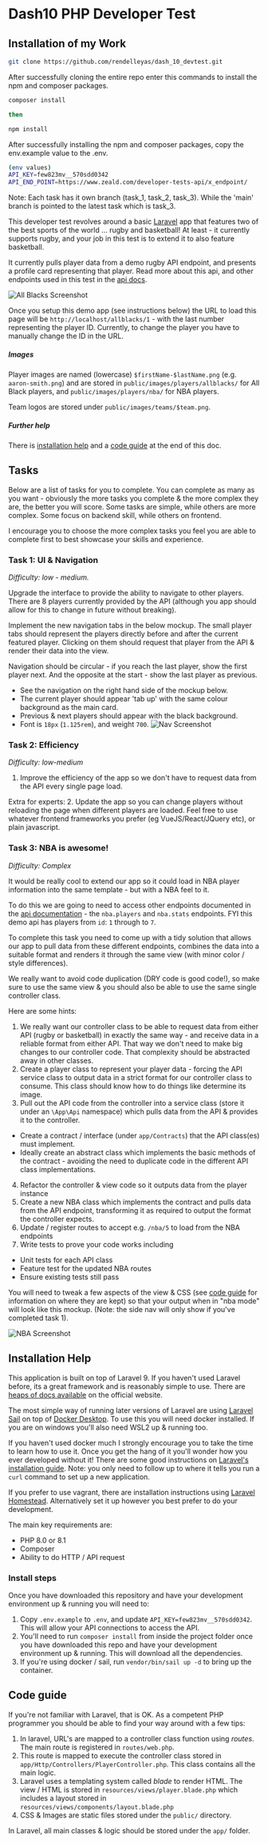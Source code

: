 # Dash10 PHP Developer Test

## Installation of my Work
```bash
git clone https://github.com/rendelleyas/dash_10_devtest.git
```

After successfully cloning the entire repo enter this commands to install the npm and composer packages.
```bash
composer install

then

npm install
```

After successfully installing the npm and composer packages, copy the env.example value to the .env.

```bash
(env values)
API_KEY=few823mv__570sdd0342
API_END_POINT=https://www.zeald.com/developer-tests-api/x_endpoint/
```

Note: Each task has it own branch (task_1, task_2, task_3). While the 'main' branch is pointed to the latest task which is task_3.

This developer test revolves around a basic [Laravel](https://www.laravel.com) app that features two of the best sports of the world ... rugby and basketball! At least - it currently supports rugby, and your job in this test is to extend it to also feature basketball.

It currently pulls player data from a demo rugby API endpoint, and presents a profile card representing that player. Read more about this api, and other endpoints used in this test in the [api docs](./docs/api.md).

![All Blacks Screenshot](https://i.imgur.com/dddgt1D.png)

Once you setup this demo app (see instructions below) the URL to load this page will be `http://localhost/allblacks/1` - with the last number representing the player ID. Currently, to change the player you have to manually change the ID in the URL.

##### Images
Player images are named (lowercase) `$firstName-$lastName.png` (e.g. `aaron-smith.png`) and are stored in `public/images/players/allblacks/` for All Black players, and `public/images/players/nba/` for NBA players.

Team logos are stored under `public/images/teams/$team.png`.

##### Further help

There is [installation help](#installation-help) and a [code guide](#code-guide) at the end of this doc.

## Tasks

Below are a list of tasks for you to complete. You can complete as many as you want - obviously the more tasks you complete & the more complex they are, the better you will score. Some tasks are simple, while others are more complex. Some focus on backend skill, while others on frontend.

I encourage you to choose the more complex tasks you feel you are able to complete first to best showcase your skills and experience.

### Task 1: UI & Navigation
*Difficulty: low - medium.*

Upgrade the interface to provide the ability to navigate to other players. There are 8 players currently provided by the API (although you app should allow for this to change in future without breaking).

Implement the new navigation tabs in the below mockup. The small player tabs should represent the players directly before and after the current featured player. Clicking on them should request that player from the API & render their data into the view.

Navigation should be circular - if you reach the last player, show the first player next. And the opposite at the start - show the last player as previous.

- See the navigation on the right hand side of the mockup below.
- The current player should appear 'tab up' with the same colour background as the main card.
- Previous & next players should appear with the black background.
- Font is `18px` (`1.125rem`), and weight `700`.
![Nav Screenshot](https://user-images.githubusercontent.com/2694025/169527260-5000bd90-7200-437e-82eb-b445c28c231a.png)

### Task 2: Efficiency
*Difficulty: low-medium*
1. Improve the efficiency of the app so we don't have to request data from the API every single page load.

Extra for experts:
2. Update the app so you can change players without reloading the page when different players are loaded. Feel free to use whatever frontend frameworks you prefer (eg VueJS/React/JQuery etc), or plain javascript.

### Task 3: NBA is awesome!
*Difficulty: Complex*

It would be really cool to extend our app so it could load in NBA player information into the same template - but with a NBA feel to it.

To do this we are going to need to access other endpoints documented in the [api documentation](./docs/api.md) - the `nba.players` and `nba.stats` endpoints. FYI this demo api has players from `id`: `1` through to `7`.

To complete this task you need to come up with a tidy solution that allows our app to pull data from these different endpoints, combines the data into a suitable format and renders it through the same view (with minor color / style differences).

We really want to avoid code duplication (DRY code is good code!), so make sure to use the same view & you should also be able to use the same single controller class.

Here are some hints:
1. We really want our controller class to be able to request data from either API (rugby or basketball) in exactly the same way - and receive data in a reliable format from either API. That way we don't need to make big changes to our controller code. That complexity should be abstracted away in other classes.
2. Create a player class to represent your player data - forcing the API service class to output data in a strict format for our controller class to consume. This class should know how to do things like determine its image.
3. Pull out the API code from the controller into a service class (store it under an `\App\Api` namespace) which pulls data from the API & provides it to the controller.
  - Create a contract / interface (under `app/Contracts`) that the API class(es) must implement.
  - Ideally create an abstract class which implements the basic methods of the contract - avoiding the need to duplicate code in the different API class implementations.
4. Refactor the controller & view code so it outputs data from the player instance
5. Create a new NBA class which implements the contract and pulls data from the API endpoint, transforming it as required to output the format the controller expects.
6. Update / register routes to accept e.g. `/nba/5` to load from the NBA endpoints
7. Write tests to prove your code works including
  - Unit tests for each API class
  - Feature test for the updated NBA routes
  - Ensure existing tests still pass

You will need to tweak a few aspects of the view & CSS (see [code guide](#code-guide) for information on where they are kept) so that your output when in "nba mode" will look like this mockup. (Note: the side nav will only show if you've completed task 1).

![NBA Screenshot](https://user-images.githubusercontent.com/2694025/169531537-ad701a2d-91f2-46de-90d5-79b57b4dfa7c.png)

## Installation Help

This application is built on top of Laravel 9. If you haven't used Laravel before, its a great framework and is reasonably simple to use. There are [heaps of docs available](https://laravel.com/docs/9.x/) on the official website.

The most simple way of running later versions of Laravel are using [Laravel Sail](https://laravel.com/docs/9.x/sail) on top of [Docker Desktop](https://www.docker.com/products/docker-desktop/). To use this you will need docker installed. If you are on windows you'll also need WSL2 up & running too.

If you haven't used docker much I strongly encourage you to take the time to learn how to use it. Once you get the hang of it you'll wonder how you ever developed without it! There are some good instructions on [Laravel's installation guide](https://laravel.com/docs/9.x/installation). Note: you only need to follow up to where it tells you run a `curl` command to set up a new application.

If you prefer to use vagrant, there are installation instructions using [Laravel Homestead](https://laravel.com/docs/9.x/homestead). Alternatively set it up however you best prefer to do your development.

The main key requirements are:
- PHP 8.0 or 8.1
- Composer
- Ability to do HTTP / API request

### Install steps

Once you have downloaded this repository and have your development environment up & running you will need to:

1. Copy `.env.example` to `.env`, and update `API_KEY=few823mv__570sdd0342`. This will allow your API connections to access the API.
2. You'll need to run `composer install` from inside the project folder once you have downloaded this repo and have your development environment up & running. This will download all the dependencies.
3. If you're using docker / sail, run `vendor/bin/sail up -d` to bring up the container.

## Code guide

If you're not familiar with Laravel, that is OK. As a competent PHP programmer you should be able to find your way around with a few tips:

1. In laravel, URL's are mapped to a controller class function using *routes*.  The main route is registered in `routes/web.php`.
2. This route is mapped to execute the controller class stored in `app/Http/Controllers/PlayerController.php`. This class contains all the main logic.
3. Laravel uses a templating system called *blade* to render HTML. The view / HTML is stored in `resources/views/player.blade.php` which includes a layout stored in `resources/views/components/layout.blade.php`
4. CSS & Images are static files stored under the `public/` directory.

In Laravel, all main classes & logic should be stored under the `app/` folder.

